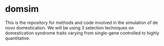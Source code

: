# domsim
This is the repository for methods and code involved in the simulation of de novo domestication.
We will be using 3 selection techniques on domestication syndrome traits varying from single-gene controlled to highly quantitative.
